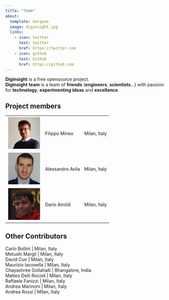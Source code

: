 ```yaml
---
title: "Team"
about:
  template: marquee
  image: diginsight.jpg
  links:
    - icon: twitter
      text: twitter
      href: https://twitter.com
    - icon: github
      text: Github
      href: https://github.com
---
```


__Diginsight__ is a free opensource project.<br> 
__Diginsight__ __team__ is a team of __friends__ (__engineers__, __scientists__...) with passion for __technology__, __experimenting ideas__ and __excellence__. <br>


## Project members

|  |  |  |
|-------|------|---------|
| <img src="Filippo Mineo.jpg" alt="Alt text" width="100" height="100" style="margin:2px"> | Filippo Mineo | Milan, Italy |
| <img src="Alessandro Avila.jpg" alt="Alt text" width="100" height="100" style="margin:2px">  | Alessandro Avila | Milan, Italy |
| <img src="Dario Airoldi.jpg" alt="Alt text" width="100" height="100" style="margin:2px">  | Dario Airoldi | Milan, Italy |

## Other Contributors

Carlo Bollini | Milan, Italy<br>
Metushi Margil | Milan, Italy<br>
David Cun | Milan, Italy<br>
Maurizio Iacovella | Milan, Italy<br>
Chayashree Gollahalli | Bhangalore, India<br>
Matteo Delli Rocioli | Milan, Italy<br>
Raffaele Fanizzi | Milan, Italy<br>
Andrea Marinoni | Milan, Italy<br>
Andrea Rossi | Milan, Italy<br>
